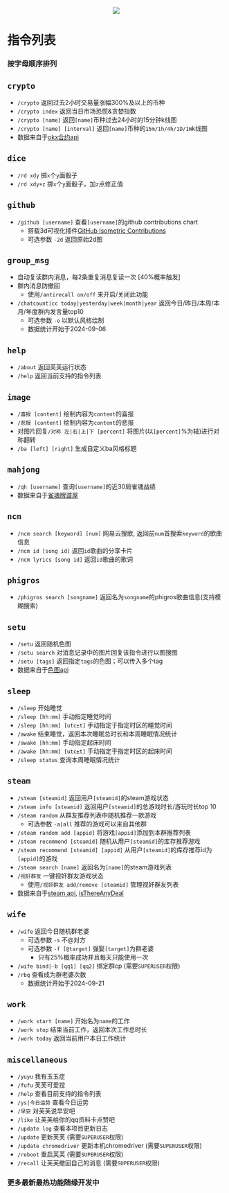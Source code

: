 <div align="center">

![](https://socialify.git.ci/DaBiGu/Bi_Gu-bot/image?description=1&font=Jost&logo=https%3A%2F%2Fs21.ax1x.com%2F2024%2F12%2F29%2FpAxNAKS.jpg&name=1&owner=1&pattern=Diagonal+Stripes&stargazers=1&theme=Dark)

</div>

# 指令列表
### 按字母顺序排列

## `crypto`

* `/crypto` 返回过去2小时交易量涨幅300%及以上的币种
* `/crypto index` 返回当日市场恐慌&贪婪指数
* `/crypto [name]` 返回`[name]`币种过去24小时的15分钟k线图
* `/crypto [name] [interval]` 返回`[name]`币种的`15m/1h/4h/1D/1W`k线图
* 数据来自于[okx合约api](https://www.okx.com/docs-v5/en/#overview)

## `dice`
* `/rd xdy` 掷`x`个`y`面骰子
* `/rd xdy+z` 掷`x`个`y`面骰子，加`z`点修正值

## `github`
* `/github [username]` 查看`[username]`的github contributions chart
    * 搭载3d可视化插件[GitHub Isometric Contributions](https://chromewebstore.google.com/detail/github-isometric-contribu/mjoedlfflcchnleknnceiplgaeoegien)
    * 可选参数 `-2d` 返回原始2d图

## `group_msg`
* 自动复读群内消息，每2条重复消息复读一次 [40%概率触发]
* 群内消息防撤回
    * 使用`/antirecall on/off` 来开启/关闭此功能
* `/chatcount|cc today|yesterday|week|month|year` 返回今日/昨日/本周/本月/年度群内发言量top10
    * 可选参数 `-o` 以默认风格绘制
    * 数据统计开始于2024-09-06

## `help`
* `/about` 返回芙芙运行状态
* `/help` 返回当前支持的指令列表

## `image`
* `/喜报 [content]` 绘制内容为`content`的喜报
* `/悲报 [content]` 绘制内容为`content`的悲报
* 对图片回复`/对称 左|右|上|下 [percent]` 将图片(以`[percent]`%为轴)进行对称翻转
* `/ba [left] [right]` 生成自定义ba风格标题

## `mahjong`
* `/qh [username]` 查询`[username]`的近30局雀魂战绩
* 数据来自于[雀魂牌谱屋](https://amae-koromo.sapk.ch/)

## `ncm`
* `/ncm search [keyword] [num]` 网易云搜歌, 返回前`num`首搜索`keyword`的歌曲信息
* `/ncm id [song id]` 返回`id`歌曲的分享卡片
* `/ncm lyrics [song id]` 返回`id`歌曲的歌词

## `phigros`
* `/phigros search [songname]` 返回名为`songname`的phigros歌曲信息(支持模糊搜索)

## `setu`

* `/setu` 返回随机色图
* `/setu search` 对消息记录中的图片回复该指令进行以图搜图
* `/setu [tags]` 返回指定`tags`的色图；可以传入多个tag
* 数据来自于[色图api](https://github.com/yuban10703/SetuAPI)

## `sleep`

* `/sleep` 开始睡觉
* `/sleep [hh:mm]` 手动指定睡觉时间
* `/sleep [hh:mm] [utc±t]` 手动指定于指定时区的睡觉时间
* `/awake` 结束睡觉，返回本次睡眠总时长和本周睡眠情况统计
* `/awake [hh:mm]` 手动指定起床时间
* `/awake [hh:mm] [utc±t]` 手动指定于指定时区的起床时间
* `/sleep status` 查询本周睡眠情况统计

## `steam`
* `/steam [steamid]` 返回用户`[steamid]`的steam游戏状态
* `/steam info [steamid]` 返回用户`[steamid]`的总游戏时长/游玩时长top 10
* `/steam random` 从群友推荐列表中随机推荐一款游戏
    * 可选参数 `-a|all` 推荐的游戏可以来自其他群
* `/steam random add [appid]` 将游戏`[appid]`添加到本群推荐列表
* `/steam recommend [steamid]` 随机从用户`[steamid]`的库存推荐游戏
* `/steam recommend [steamid] [appid]` 从用户`[steamid]`的库存推荐id为`[appid]`的游戏
* `/steam search [name]` 返回名为`[name]`的steam游戏列表
* `/视奸群友` 一键视奸群友游戏状态
    * 使用`/视奸群友 add/remove [steamid]` 管理视奸群友列表
* 数据来自于[steam api](https://developer.valvesoftware.com/wiki/Steam_Web_API), [isThereAnyDeal](https://docs.isthereanydeal.com/)

## `wife`
* `/wife` 返回今日随机群老婆
    * 可选参数 `-s` 不@对方
    * 可选参数 `-f [@target]` 强娶`[target]`为群老婆
        * 只有25%概率成功并且每天只能使用一次
* `/wife bind|-b [qq1] [qq2]` 绑定群cp (需要`SUPERUSER`权限)
* `/rbq` 查看成为群老婆次数
    * 数据统计开始于2024-09-21

## `work`
* `/work start [name]` 开始名为`name`的工作
* `/work stop` 结束当前工作，返回本次工作总时长
* `/work today` 返回当前用户本日工作统计

## `miscellaneous`
* `/yuyu` 我有玉玉症
* `/fufu` 芙芙可爱捏
* `/help` 查看目前支持的指令列表
* `/ys|今日运势` 查看今日运势
* `/早安` 对芙芙说早安吧
* `/like` 让芙芙给你的qq资料卡点赞吧
* `/update log` 查看本项目更新日志
* `/update` 更新芙芙 (需要`SUPERUSER`权限)
* `/update chromedriver` 更新本机chromedriver (需要`SUPERUSER`权限)
* `/reboot` 重启芙芙 (需要`SUPERUSER`权限)
* `/recall` 让芙芙撤回自己的消息 (需要`SUPERUSER`权限)

### 更多最新最热功能随缘开发中